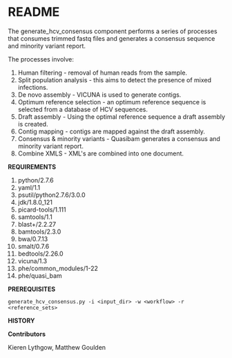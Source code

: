 **README**
======

The generate_hcv_consensus component performs a series of processes that consumes trimmed fastq files and generates a consensus sequence and minority variant report.

The processes involve:

1. Human filtering - removal of human reads from the sample.
2. Split population analysis - this aims to detect the presence of mixed infections.
3. De novo assembly - VICUNA is used to generate contigs.
4. Optimum reference selection - an optimum reference sequence is selected from a database of HCV sequences.
5. Draft assembly - Using the optimal reference sequence a draft assembly is created.
6. Contig mapping - contigs are mapped against the draft assembly.
7. Consensus & minority variants - Quasibam generates a consensus and minority variant report.
8. Combine XMLS - XML's are combined into one document.

**REQUIREMENTS**

  1) python/2.7.6                                                   
  2) yaml/1.1                                                      
  3) psutil/python2.7.6/3.0.0                                      
  4) jdk/1.8.0_121                                                 
  5) picard-tools/1.111                                            
  6) samtools/1.1                                                  
  7) blast+/2.2.27                                                 
  8) bamtools/2.3.0
  9) bwa/0.7.13
  10) smalt/0.7.6
  11) bedtools/2.26.0
  12) vicuna/1.3
  13) phe/common_modules/1-22
  14) phe/quasi_bam

**PREREQUISITES**

```generate_hcv_consensus.py -i <input_dir> -w <workflow> -r <reference_sets>```

**HISTORY**

**Contributors**

Kieren Lythgow, Matthew Goulden
